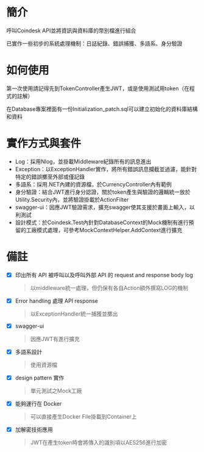 # 簡介
呼叫Coindesk API並將資訊與資料庫的幣別檔進行組合

已實作一些初步的系統處理機制：日誌紀錄、錯誤捕獲、多語系、身分驗證

# 如何使用
第一次使用請記得先到TokenController產生JWT，或是使用測試用token（在程式的註解）

在Database專案裡面有一份Initialization_patch.sql可以建立初始化的資料庫結構和資料

# 實作方式與套件
- Log：採用Nlog，並掛載Middleware紀錄所有的訊息進出
- Exception：以ExceptionHandler實作，將所有錯誤訊息攔截並過濾，能針對特定的錯誤擲至外部或僅記錄
- 多語系：採用.NET內建的資源檔，於CurrencyController內有範例
- 身分驗證：結合JWT進行身分認證，關於token產生與驗證的邏輯統一放於Utility.Security內，並將驗證掛載於ActionFilter
- swagger-ui：因應JWT驗證需求，擴充swagger使其支援於畫面上輸入，以利測試
- 設計模式：於Coindesk.Test內針對DatabaseContext的Mock機制有進行預留的工廠模式處理，可參考MockContextHelper.AddContext進行擴充

# 備註
- [x] 印出所有 API 被呼叫以及呼叫外部 API 的 request and response body log
	> 以middleware統一處理，但仍保有各自Action額外撰寫LOG的機制
- [x] Error handling 處理 API response
	> 以ExceptionHandler統一捕獲並擲出
- [x] swagger-ui
	> 因應JWT有進行擴充
- [x] 多語系設計
	> 使用資源檔
- [x] design pattern 實作
	> 單元測試之Mock工廠
- [x] 能夠運行在 Docker
	> 可以直接產生Docker File掛載到Container上
- [x] 加解密技術應用
	> JWT在產生token時會將傳入的識別項以AES256進行加密

